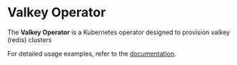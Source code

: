 # Valkey Operator

The **Valkey Operator** is a Kubernetes operator designed to provision valkey (redis) clusters


For detailed usage examples, refer to the [documentation](https://github.com/hyperspike/valkey-operator).
